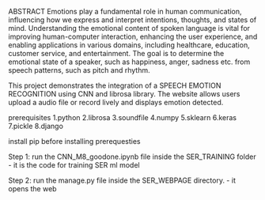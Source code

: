 ABSTRACT
Emotions play a fundamental role in human communication, influencing how we express and interpret intentions, thoughts, and states of mind. Understanding the emotional content of spoken language is vital for improving human-computer interaction, enhancing the user experience, and enabling applications in various domains, including healthcare, education, customer service, and entertainment. The goal is to determine the emotional state of a speaker, such as happiness, anger, sadness etc. from speech patterns, such as pitch and rhythm.

This project demonstrates the integration of a SPEECH EMOTION RECOGNITION using CNN and librosa library. The website allows users upload a audio file or record lively and displays emotion detected.


prerequisites
1.python
2.librosa
3.soundfile
4.numpy
5.sklearn
6.keras
7.pickle
8.django

install pip before installing prerequesties

Step 1: run the CNN_M8_goodone.ipynb file inside the SER_TRAINING folder - it is the code for training SER ml model

Step 2: run the manage.py file inside the SER_WEBPAGE directory. - it opens the web

